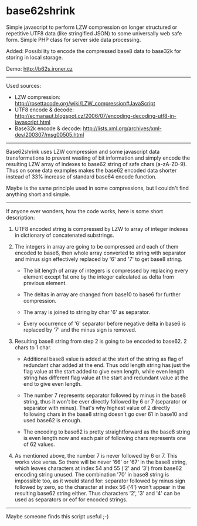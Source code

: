 base62shrink
============

Simple javascript to perform LZW compression on longer structured or repetitive UTF8 data
(like stringified JSON) to some universally web safe form. Simple PHP class for server side
data processing.

Added: Possibility to encode the compressed base8 data to base32k for storing in local storage.

Demo: http://b62s.ironer.cz

***

Used sources:
- LZW compression: http://rosettacode.org/wiki/LZW_compression#JavaScript
- UTF8 encode & decode: http://ecmanaut.blogspot.cz/2006/07/encoding-decoding-utf8-in-javascript.html
- Base32k encode & decode: http://lists.xml.org/archives/xml-dev/200307/msg00505.html

***

Base62shrink uses LZW compression and some javascript data transformations to prevent
wasting of bit information and simply encode the resulting LZW array of indexes to base62
string of safe chars (a-zA-Z0-9). Thus on some data examples makes the base62 encoded data
shorter instead of 33% increase of standard base64 encode function.

Maybe is the same principle used in some compressions, but I couldn't find anything short
and simple.

***

If anyone ever wonders, how the code works, here is some short description:

1) UTF8 encoded string is compressed by LZW to array of integer indexes in dictionary of concatenated
   substrings.

2) The integers in array are going to be compressed and each of them encoded to base6, then whole array
   converted to string with separator and minus sign effectively replaced by '6' and '7' to get base8 string.

   - The bit length of array of integers is compressed by replacing every element except 1st one by
      the integer calculated as delta from previous element.

   - The deltas in array are changed from base10 to base6 for further compression.

   - The array is joined to string by char '6' as separator.
   
   - Every occurrence of '6' separator before negative delta in base6 is replaced by '7' and the minus sign
      is removed.

3) Resulting base8 string from step 2 is going to be encoded to base62. 2 chars to 1 char.

   - Additional base8 value is added at the start of the string as flag of redundant char added at the end.
      Thus odd length string has just the flag value at the start added to give even length, while even length
      string has different flag value at the start and redundant value at the end to give even length.

   - The number 7 represents separator followed by minus in the base8 string, thus it won't be ever directly
      followed by 6 or 7 (separator or separator with minus). That's why highest value of 2 directly following
      chars in the base8 string doesn't go over 61 in base10 and used base62 is enough.

   - The encoding to base62 is pretty straightforward as the base8 string is even length now and each pair
      of following chars represents one of 62 values.

4) As mentioned above, the number 7 is never followed by 6 or 7. This works vice versa. So there will be never
   '66' or '67' in the base8 string, which leaves characters at index 54 and 55 ('2' and '3') from base62
   encoding string unused. The combination '70' in base8 string is impossible too, as it would stand for:
   separator followed by minus sign followed by zero, so the character at index 56 ('4') won't appear
   in the resulting base62 string either. Thus characters '2', '3' and '4' can be used as separators or eof
   for encoded strings.
   
***

Maybe someone finds this script useful ;-)

